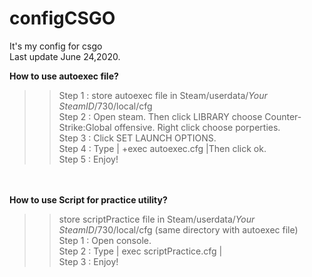 # configCSGO
It's my config for csgo<br />
Last update June 24,2020.<br />

**How to use autoexec file?** <br /> 
>>Step 1 : store autoexec file in Steam/userdata/*Your SteamID*/730/local/cfg <br />
Step 2 : Open steam. Then click LIBRARY choose Counter-Strike:Global offensive. Right click choose porperties.<br />
Step 3 : Click SET LAUNCH OPTIONS.<br />
Step 4 : Type | +exec autoexec.cfg |Then click ok. <br />
Step 5 : Enjoy! <br />
>>
<br /><br />
**How to use Script for practice utility?** <br />
>> store scriptPractice file in Steam/userdata/*Your SteamID*/730/local/cfg (same directory with autoexec file) <br />
Step 1 : Open console. <br />
Step 2 : Type | exec scriptPractice.cfg | <br />
Step 3 : Enjoy! <br />

